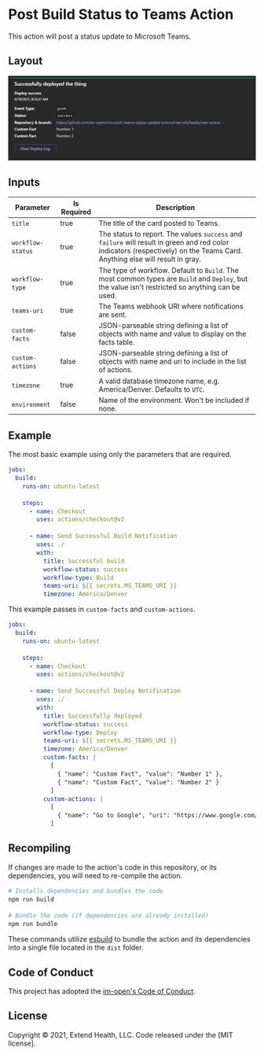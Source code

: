 # Post Build Status to Teams Action

This action will post a status update to Microsoft Teams.

## Layout

![](images/Teams_Notification_Card.PNG)

## Inputs
| Parameter | Is Required | Description           |
| ----------|-------------|-----------------------|
| `title`           | true         | The title of the card posted to Teams. |
| `workflow-status` | true         | The status to report. The values `success` and `failure` will result in green and red color indicators (respectively) on the Teams Card. Anything else will result in gray. |
| `workflow-type`   | true         | The type of workflow. Default to `Build`. The most common types are `Build` and `Deploy`, but the value isn't restricted so anything can be used. |
| `teams-uri`       | true         | The Teams webhook URI where notifications are sent. |
| `custom-facts`    | false        | JSON-parseable string defining a list of objects with name and value to display on the facts table. |
| `custom-actions`  | false        | JSON-parseable string defining a list of objects with name and uri to include in the list of actions. |
| `timezone`        | true         | A valid database timezone name, e.g. America/Denver. Defaults to `UTC`. |
| `environment`     | false        | Name of the environment. Won't be included if none. |


## Example

The most basic example using only the parameters that are required.
```yml
jobs:
  build:
    runs-on: ubuntu-latest

    steps:
      - name: Checkout
        uses: actions/checkout@v2

      - name: Send Successful Build Notification
        uses: ./
        with:
          title: Successful build
          workflow-status: success
          workflow-type: Build
          teams-uri: ${{ secrets.MS_TEAMS_URI }}
          timezone: America/Denver
```

This example passes in `custom-facts` and `custom-actions`.
```yml
jobs:
  build:
    runs-on: ubuntu-latest

    steps:
      - name: Checkout
        uses: actions/checkout@v2

      - name: Send Successful Deploy Notification
        uses: ./
        with:
          title: Successfully deployed
          workflow-status: success
          workflow-type: Deploy
          teams-uri: ${{ secrets.MS_TEAMS_URI }}
          timezone: America/Denver
          custom-facts: |
            [
              { "name": "Custom Fact", "value": "Number 1" },
              { "name": "Custom Fact", "value": "Number 2" }
            ]
          custom-actions: |
            [
              { "name": "Go to Google", "uri": "https://www.google.com/" }
            ]
```

## Recompiling

If changes are made to the action's code in this repository, or its dependencies, you will need to re-compile the
action.

```sh
# Installs dependencies and bundles the code
npm run build

# Bundle the code (if dependencies are already installed)
npm run bundle
```

These commands utilize [esbuild](https://esbuild.github.io/getting-started/#bundling-for-node) to bundle the action and
its dependencies into a single file located in the `dist` folder.

## Code of Conduct

This project has adopted the [im-open's Code of Conduct](https://github.com/im-open/.github/blob/master/CODE_OF_CONDUCT.md).

## License

Copyright &copy; 2021, Extend Health, LLC. Code released under the [MIT license].